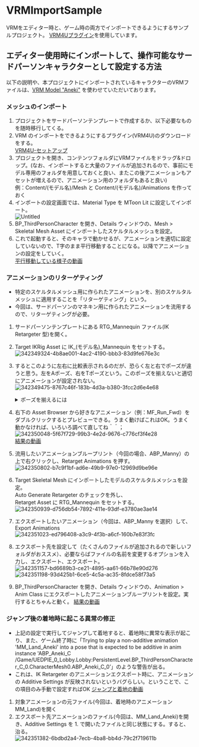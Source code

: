 # VRMImportSample

VRMをエディター時と、ゲーム時の両方でインポートできるようにするサンプルプロジェクト。
[VRM4Uプラグイン](https://ruyo.github.io/VRM4U/01_quick-start/)を使用しています。


## エディター使用時にインポートして、操作可能なサードパーソンキャラクターとして設定する方法
以下の説明や、本プロジェクトにインポートされているキャラクターのVRMファイルは、[VRM Model "Aneki"](https://booth.pm/ja/items/3257189) を使わせていただいております。

### メッシュのインポート
1. プロジェクトをサードパーソンテンプレートで作成するか、以下必要なものを随時移行してくる。
2. VRM のインポートをできるようにするプラグイン(VRM4U)のダウンロードをする。  
[VRM4U-セットアップ](https://ruyo.github.io/VRM4U/01_quick-start/)
3. プロジェクトを開き、コンテンツフォルダにVRMファイルをドラッグ&ドロップ。(なお、インポートすると大量のファイルが追加されるので、事前にモデル専用のフォルダを用意しておくと良い、またこの後アニメーションもアセットが増えるので、アニメーション用のフォルダもあると良い)  
例：Content/(モデル名)/Mesh と Content/(モデル名)/Animations を作っておく
4. インポートの設定画面では、Material Type を MToon Lit に設定してインポート。  
![Untitled](https://github.com/Udon-Tobira/VRMImportSample/assets/146440502/f2537002-c054-4177-85b4-5574249743e9)
5. BP_ThirdPersonCharacter を開き、Details ウィンドウの、Mesh > Skeletal Mesh Asset にインポートしたスケルタルメッシュを設定。
6. これで起動すると、そのキャラで動かせるが、アニメーションを適切に設定していないので、T字のまま平行移動することになる。以降でアニメーションの設定をしていく。  
[平行移動している様子の動画](https://github.com/Udon-Tobira/VRMImportSample/assets/146440502/965cc6d7-c431-4830-b94f-eb31f55dcde8)

### アニメーションのリターゲティング
- 特定のスケルタルメッシュ用に作られたアニメーションを、別のスケルタルメッシュに適用することを「リターゲティング」という。
- 今回は、サードパーソンのマネキン用に作られたアニメーションを流用するので、リターゲティングが必要。
1. サードパーソンテンプレートにある RTG_Mannequin ファイル(IK Retargeter 型)を開く。
2. Target IKRig Asset に IK_(モデル名)_Mannequin をセットする。  
![342349324-4b8ae001-4ac2-4190-bbb3-83d9fe676e3c](https://github.com/Udon-Tobira/VRMImportSample/assets/146440502/2d3b4785-00f8-4c5a-b7b9-f74736acdd2e)
3. するとこのように左右に比較表示されるのだが、恐らく左と右でポーズが違うと思う。左をAポーズ、右をTポーズという。このポーズを揃えないと適切にアニメーションが設定されない。  
    ![342349475-8767c46f-183b-4d3a-b380-3fcc2d6e4e68](https://github.com/Udon-Tobira/VRMImportSample/assets/146440502/e4a65cbf-8a6e-40b8-b269-a08f67ebe682)

    <details>
    <summary>ポーズを揃えるには</summary>

    1. 「Running Retarget」をクリックして、「Editing Retarget Pose」モードにする。  
    ![342349751-d45987f2-1715-45ab-bfb2-55268d39a9db](https://github.com/Udon-Tobira/VRMImportSample/assets/146440502/96402157-16c4-4b16-94e4-46e8824dab0d)
    2. 「Source」の設定で、Current Retarget Pose を「T Pose」に変更する。  
    ![342349769-ebe79543-fc01-4fc1-b542-b49f6447f155](https://github.com/Udon-Tobira/VRMImportSample/assets/146440502/4ed4fd32-710f-4ea4-b10e-174a04b78938)
    そしたら揃う  
    ![342349803-5245e991-68ea-4753-85e1-a87523d44280](https://github.com/Udon-Tobira/VRMImportSample/assets/146440502/236aa881-5a3c-470f-97fe-9d5c6b63db9d)
    </details>
4. 右下の Asset Browser から好きなアニメーション（例：MF_Run_Fwd）をダブルクリックするとプレビューできる。うまく動けばこれはOK。うまく動かなければ、いろいろ調べて直してね＾＾；  
![342350048-5f67f729-99b3-4e2d-9676-c776cf3f4e28](https://github.com/Udon-Tobira/VRMImportSample/assets/146440502/c8a69f1d-59da-40c7-bf00-5c1cddc5d842)  
[結果の動画](https://github.com/Udon-Tobira/VRMImportSample/assets/146440502/6b76c94b-3910-46c1-9771-2531a7185dec)
5. 流用したいアニメーションブループリント（今回の場合、ABP_Manny）の上で右クリックし、Retarget Animations を押す。  
![342350802-b7c9f1bf-ad6e-49b9-97e0-12969d9be96e](https://github.com/Udon-Tobira/VRMImportSample/assets/146440502/803c0cbd-5c98-4217-950e-6e0dc0205f7f)
6. Target Skeletal Mesh にインポートしたモデルのスケルタルメッシュを設定。    
Auto Generate Retargeter のチェックを外し、  
Retarget Asset に RTG_Mannequin をセットする。  
![342350939-d756db54-7892-411e-93df-e3780ae3ae14](https://github.com/Udon-Tobira/VRMImportSample/assets/146440502/fd70f9d4-22f9-4a6e-bbff-a137f4db9415)
7. エクスポートしたいアニメーション（今回は、ABP_Manny を選択）して、Export Animations  
![342351023-ed796408-a3c9-4f3b-a6cf-160b7e83f3fc](https://github.com/Udon-Tobira/VRMImportSample/assets/146440502/0a5619b5-7d81-4b25-99ce-37bcf6e1d9ee)
8. エクスポート先を設定して（たくさんのファイルが追加されるので新しいフォルダがおススメ）、必要ならばファイルの名前を変更するオプションを入力し、エクスポート、エクスポート。  
![342351157-bd6689b3-ce21-4895-aa61-66b78e90d276](https://github.com/Udon-Tobira/VRMImportSample/assets/146440502/1dbb9a00-c741-4bf9-ba0e-546024912e2f)  
![342351198-93d425b1-6ce5-4c5a-ac35-8fdce58f73a5](https://github.com/Udon-Tobira/VRMImportSample/assets/146440502/d38aa06e-aa2c-43f9-921a-36d19b8143af)
9. BP_ThirdPersonCharacter を開き、Details ウィンドウの、Animation > Anim Class にエクスポートしたアニメーションブループリントを設定。実行するとちゃんと動く。
[結果の動画](https://github.com/Udon-Tobira/VRMImportSample/assets/146440502/d4c29060-6579-4978-bd3f-481bf9dc38b4)

### ジャンプ後の着地時に起こる異常の修正

- 上記の設定で実行してジャンプして着地すると、着地時に異常な表示が起こり、また、ゲーム終了時に「Trying to play a non-additive animation 'MM_Land_Aneki' into a pose that is expected to be additive in anim instance 'ABP_Aneki_C /Game/UEDPIE_0_Lobby.Lobby:PersistentLevel.BP_ThirdPersonCharacter_C_0.CharacterMesh0.ABP_Aneki_C_0’」のような警告が出る。
- これは、IK Retargeter のアニメーションエクスポート時に、アニメーションの Additive Settings が反映されないというバグらしい。ということで、この項目のみ手動で設定すればOK
[ジャンプと着地の動画](https://github.com/Udon-Tobira/VRMImportSample/assets/146440502/c148c8de-16c4-44eb-9828-bda1d6612d65)

1. 対象アニメーションの元ファイル(今回は、着地時のアニメーション MM_Land)を開く
2. エクスポート先アニメーションのファイル(今回は、MM_Land_Aneki)を開き、Additive Settings を 1. で開いたファイルと同じ状態にする。すると、治る。  
![342351382-6bdbd2a4-7ecb-4ba8-bb4d-79c2f719611b](https://github.com/Udon-Tobira/VRMImportSample/assets/146440502/84c1f1c1-5e26-439a-9f54-8b922367be99)

